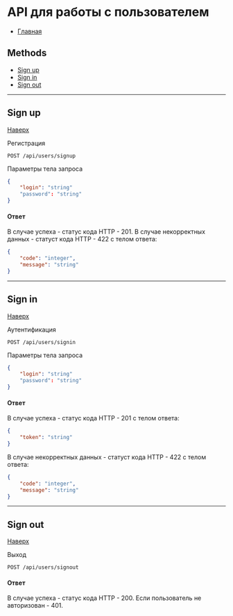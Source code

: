 # API для работы с пользователем

- [Главная](../README.md)


## Methods

- [Sign up](#sign-up)
- [Sign in](#sign-in)
- [Sign out](#sign-out)

---

## Sign up

[Наверх][toup]

Регистрация



```plaintext
POST /api/users/signup
```

Параметры тела запроса

```json
{
    "login": "string"
    "password": "string"
}

```

#### Ответ

В случае успеха - статус кода HTTP - 201.
В случае некорректных данных - статуст кода HTTP - 422 с телом ответа:
```json
{
    "code": "integer",
    "message": "string"
}
```


---

## Sign in

[Наверх][toup]

Аутентификация

```plaintext
POST /api/users/signin
```

Параметры тела запроса

```json
{
    "login": "string"
    "password": "string"
}
```

#### Ответ

В случае успеха - статус кода HTTP - 201 c телом ответа:
```json
{
    "token": "string"
}
```

В случае некорректных данных - статуст кода HTTP - 422 с телом ответа:
```json
{
    "code": "integer",
    "message": "string"
}
```



---

## Sign out

[Наверх][toup]

Выход


```plaintext
POST /api/users/signout
```

#### Ответ

В случае успеха - статус кода HTTP - 200.
Если пользователь не авторизован - 401.


[toup]: #api-для-работы-с-пользователем
